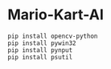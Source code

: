 # Mario-Kart-AI

```
pip install opencv-python
pip install pywin32
pip install pynput
pip install psutil
```
